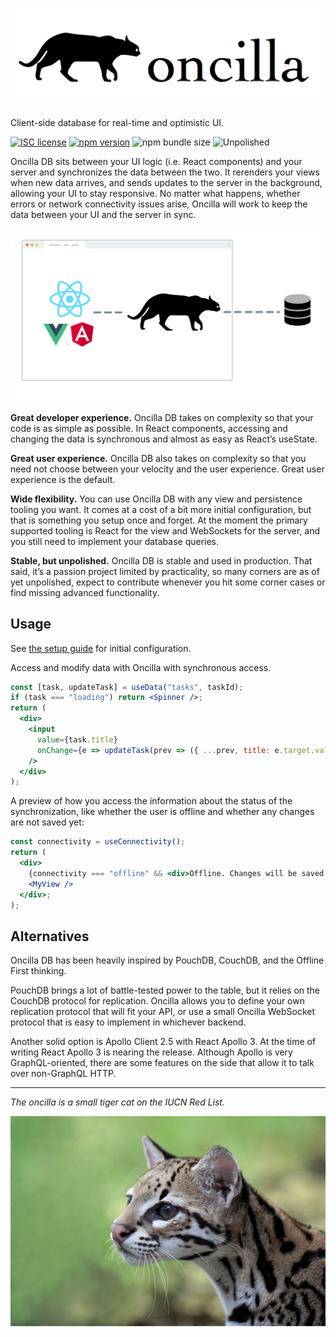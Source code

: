 # ![Oncilla logo](docs/images/logo/combined.png)

Client-side database for real-time and optimistic UI.

[![ISC license](https://img.shields.io/badge/license-ISC-blue.svg?style=flat-square)](https://github.com/facebook/react/blob/master/LICENSE) [![npm version](https://img.shields.io/npm/v/oncilla.svg?style=flat-square)](https://www.npmjs.com/package/oncilla) ![npm bundle size](https://img.shields.io/bundlephobia/minzip/oncilla.svg?label=size&style=flat-square) ![Unpolished](https://img.shields.io/badge/stability-unpolished-yellow.svg?style=flat-square)

Oncilla DB sits between your UI logic (i.e. React components) and your server and synchronizes the data between the two. It rerenders your views when new data arrives, and sends updates to the server in the background, allowing your UI to stay responsive. No matter what happens, whether errors or network connectivity issues arise, Oncilla will work to keep the data between your UI and the server in sync.

![Diagram: Oncilla sits between React/Vue.js/Angular and a server database](docs/images/diagram.png)

**Great developer experience.** Oncilla DB takes on complexity so that your code is as simple as possible. In React components, accessing and changing the data is synchronous and almost as easy as React’s useState.

**Great user experience.** Oncilla DB also takes on complexity so that you need not choose between your velocity and the user experience. Great user experience is the default.

**Wide flexibility.** You can use Oncilla DB with any view and persistence tooling you want. It comes at a cost of a bit more initial configuration, but that is something you setup once and forget. At the moment the primary supported tooling is React for the view and WebSockets for the server, and you still need to implement your database queries.

**Stable, but unpolished.** Oncilla DB is stable and used in production. That said, it’s a passion project limited by practicality, so many corners are as of yet unpolished, expect to contribute whenever you hit some corner cases or find missing advanced functionality.

## Usage

See [the setup guide](docs/README.md) for initial configuration.

Access and modify data with Oncilla with synchronous access.

```jsx
const [task, updateTask] = useData("tasks", taskId);
if (task === "loading") return <Spinner />;
return (
  <div>
    <input
      value={task.title}
      onChange={e => updateTask(prev => ({ ...prev, title: e.target.value }))}
    />
  </div>
);
```

A preview of how you access the information about the status of the synchronization, like whether the user is offline and whether any changes are not saved yet:

```jsx
const connectivity = useConnectivity();
return (
  <div>
    {connectivity === "offline" && <div>Offline. Changes will be saved when you go online.}
    <MyView />
  </div>;
);
```

## Alternatives

Oncilla DB has been heavily inspired by PouchDB, CouchDB, and the Offline First thinking.

PouchDB brings a lot of battle-tested power to the table, but it relies on the CouchDB protocol for replication. Oncilla allows you to define your own replication protocol that will fit your API, or use a small Oncilla WebSocket protocol that is easy to implement in whichever backend.

Another solid option is Apollo Client 2.5 with React Apollo 3. At the time of writing React Apollo 3 is nearing the release. Although Apollo is very GraphQL-oriented, there are some features on the side that allow it to talk over non-GraphQL HTTP.

---

_The oncilla is a small tiger cat on the IUCN Red List._

![Photo of an Oncilla](docs/images/barranquilla.jpg)
